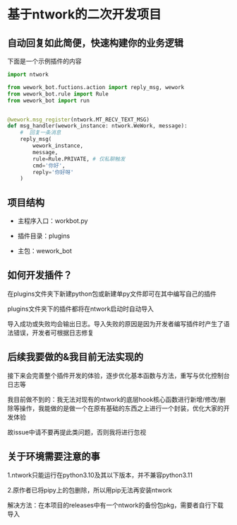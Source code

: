 # 基于ntwork的二次开发项目

## 自动回复如此简便，快速构建你的业务逻辑

下面是一个示例插件的内容

```python
import ntwork

from wework_bot.fuctions.action import reply_msg, wework
from wework_bot.rule import Rule
from wework_bot import run


@wework.msg_register(ntwork.MT_RECV_TEXT_MSG)
def msg_handler(wework_instance: ntwork.WeWork, message):
    #  回复一条消息
    reply_msg(
        wework_instance,
        message,
        rule=Rule.PRIVATE, # 仅私聊触发
        cmd='你好',
        reply='你好呀'
    )

```
## 项目结构

- 主程序入口：workbot.py

- 插件目录：plugins

- 主包：wework_bot

## 如何开发插件？

在plugins文件夹下新建python包或新建单py文件即可在其中编写自己的插件

plugins文件夹下的插件都将在ntwork启动时自动导入

导入成功或失败均会输出日志。导入失败的原因是因为开发者编写插件时产生了语法错误，开发者可根据日志修复

## 后续我要做的&我目前无法实现的

接下来会完善整个插件开发的体验，逐步优化基本函数与方法，重写与优化控制台日志等

我目前做不到的：我无法对现有的ntwork的底层hook核心函数进行新增/修改/删除等操作，我能做的是做一个在原有基础的东西之上进行一个封装，优化大家的开发体验

故issue中请不要再提此类问题，否则我将进行忽视

## 关于环境需要注意的事

1.ntwork只能运行在python3.10及其以下版本，并不兼容python3.11

2.原作者已将pipy上的包删除，所以用pip无法再安装ntwork

解决方法：在本项目的releases中有一个ntwork的备份包pkg，需要者自行下载导入